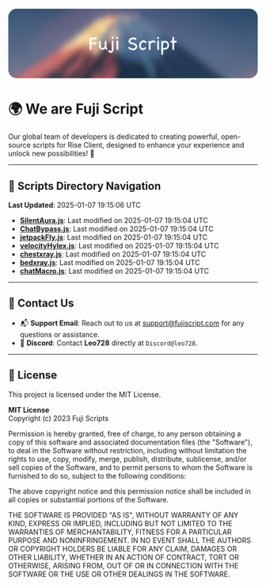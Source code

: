![Banner](.github/b.webp)

# 🌍 **We are Fuji Script**

Our global team of developers is dedicated to creating powerful, open-source scripts for Rise Client, designed to enhance your experience and unlock new possibilities! 🌟

---
<!-- SCRIPTS_NAVIGATION_START -->
## 📂 **Scripts Directory Navigation**

**Last Updated**: 2025-01-07 19:15:06 UTC

- **[SilentAura.js](scripts/SilentAura.js)**: Last modified on 2025-01-07 19:15:04 UTC
- **[ChatBypass.js](scripts/ChatBypass.js)**: Last modified on 2025-01-07 19:15:04 UTC
- **[jetpackFly.js](scripts/jetpackFly.js)**: Last modified on 2025-01-07 19:15:04 UTC
- **[velocityHylex.js](scripts/velocityHylex.js)**: Last modified on 2025-01-07 19:15:04 UTC
- **[chestxray.js](scripts/chestxray.js)**: Last modified on 2025-01-07 19:15:04 UTC
- **[bedxray.js](scripts/bedxray.js)**: Last modified on 2025-01-07 19:15:04 UTC
- **[chatMacro.js](scripts/chatMacro.js)**: Last modified on 2025-01-07 19:15:04 UTC

<!-- SCRIPTS_NAVIGATION_END -->

---

## 💬 **Contact Us**  
- 📬 **Support Email**: Reach out to us at [support@fujiscript.com](mailto:support@fujiscript.com) for any questions or assistance.  
- 💬 **Discord**: Contact **Leo728** directly at `Discord@leo728`.

---

## 📜 **License**

This project is licensed under the MIT License.  

**MIT License**  
Copyright (c) 2023 Fuji Scripts  

Permission is hereby granted, free of charge, to any person obtaining a copy of this software and associated documentation files (the "Software"), to deal in the Software without restriction, including without limitation the rights to use, copy, modify, merge, publish, distribute, sublicense, and/or sell copies of the Software, and to permit persons to whom the Software is furnished to do so, subject to the following conditions:  

The above copyright notice and this permission notice shall be included in all copies or substantial portions of the Software.  

THE SOFTWARE IS PROVIDED "AS IS", WITHOUT WARRANTY OF ANY KIND, EXPRESS OR IMPLIED, INCLUDING BUT NOT LIMITED TO THE WARRANTIES OF MERCHANTABILITY, FITNESS FOR A PARTICULAR PURPOSE AND NONINFRINGEMENT. IN NO EVENT SHALL THE AUTHORS OR COPYRIGHT HOLDERS BE LIABLE FOR ANY CLAIM, DAMAGES OR OTHER LIABILITY, WHETHER IN AN ACTION OF CONTRACT, TORT OR OTHERWISE, ARISING FROM, OUT OF OR IN CONNECTION WITH THE SOFTWARE OR THE USE OR OTHER DEALINGS IN THE SOFTWARE.  
